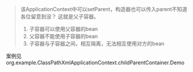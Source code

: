 > 该ApplicationContext中可以setParent，构造器也可以传入parent不知道各位留意到没？
> 这就是父子容器。
> 1. 子容器可以使用父容器的bean
> 2. 父容器不能使用子容器的bean
> 3. 子容器与子容器之间，相互隔离，无法相互使用对方的bean

案例见
org.example.ClassPathXmlApplicationContext.childParentContainer.Demo
